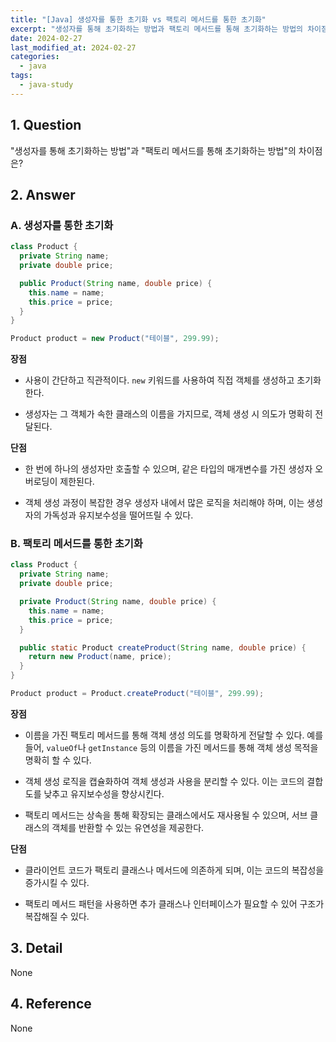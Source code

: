 ```yaml
---
title: "[Java] 생성자를 통한 초기화 vs 팩토리 메서드를 통한 초기화"
excerpt: "생성자를 통해 초기화하는 방법과 팩토리 메서드를 통해 초기화하는 방법의 차이점은?"
date: 2024-02-27
last_modified_at: 2024-02-27
categories:
  - java
tags:
  - java-study
---
```


## 1. Question

"생성자를 통해 초기화하는 방법"과 "팩토리 메서드를 통해 초기화하는 방법"의 차이점은?

## 2. Answer

### A. 생성자를 통한 초기화

```java
class Product {
  private String name;
  private double price;

  public Product(String name, double price) {
    this.name = name;
    this.price = price;
  }
}

Product product = new Product("테이블", 299.99);
```

**장점**

* 사용이 간단하고 직관적이다. `new` 키워드를 사용하여 직접 객체를 생성하고 초기화한다.

* 생성자는 그 객체가 속한 클래스의 이름을 가지므로, 객체 생성 시 의도가 명확히 전달된다.

**단점**

* 한 번에 하나의 생성자만 호출할 수 있으며, 같은 타입의 매개변수를 가진 생성자 오버로딩이 제한된다.

* 객체 생성 과정이 복잡한 경우 생성자 내에서 많은 로직을 처리해야 하며, 이는 생성자의 가독성과 유지보수성을 떨어뜨릴 수 있다.

### B. 팩토리 메서드를 통한 초기화

```java
class Product {
  private String name;
  private double price;

  private Product(String name, double price) {
    this.name = name;
    this.price = price;
  }

  public static Product createProduct(String name, double price) {
    return new Product(name, price);
  }
}

Product product = Product.createProduct("테이블", 299.99);
```

**장점**

* 이름을 가진 팩토리 메서드를 통해 객체 생성 의도를 명확하게 전달할 수 있다. 예를 들어, `valueOf`나 `getInstance` 등의 이름을 가진 메서드를 통해 객체 생성 목적을 명확히 할 수 있다.

* 객체 생성 로직을 캡슐화하여 객체 생성과 사용을 분리할 수 있다. 이는 코드의 결합도를 낮추고 유지보수성을 향상시킨다.

* 팩토리 메서드는 상속을 통해 확장되는 클래스에서도 재사용될 수 있으며, 서브 클래스의 객체를 반환할 수 있는 유연성을 제공한다.

**단점**

* 클라이언트 코드가 팩토리 클래스나 메서드에 의존하게 되며, 이는 코드의 복잡성을 증가시킬 수 있다.

* 팩토리 메서드 패턴을 사용하면 추가 클래스나 인터페이스가 필요할 수 있어 구조가 복잡해질 수 있다.

## 3. Detail

None

## 4. Reference

None